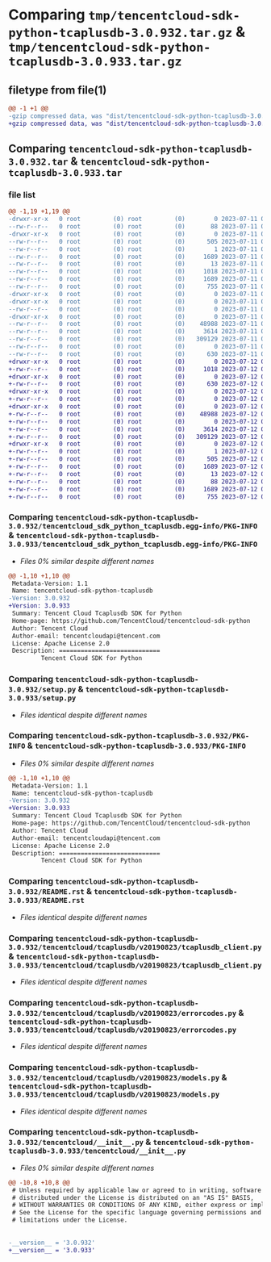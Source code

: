 # Comparing `tmp/tencentcloud-sdk-python-tcaplusdb-3.0.932.tar.gz` & `tmp/tencentcloud-sdk-python-tcaplusdb-3.0.933.tar.gz`

## filetype from file(1)

```diff
@@ -1 +1 @@
-gzip compressed data, was "dist/tencentcloud-sdk-python-tcaplusdb-3.0.932.tar", last modified: Tue Jul 11 01:00:05 2023, max compression
+gzip compressed data, was "dist/tencentcloud-sdk-python-tcaplusdb-3.0.933.tar", last modified: Wed Jul 12 00:37:48 2023, max compression
```

## Comparing `tencentcloud-sdk-python-tcaplusdb-3.0.932.tar` & `tencentcloud-sdk-python-tcaplusdb-3.0.933.tar`

### file list

```diff
@@ -1,19 +1,19 @@
-drwxr-xr-x   0 root         (0) root         (0)        0 2023-07-11 01:00:05.000000 tencentcloud-sdk-python-tcaplusdb-3.0.932/
--rw-r--r--   0 root         (0) root         (0)       88 2023-07-11 01:00:05.000000 tencentcloud-sdk-python-tcaplusdb-3.0.932/setup.cfg
-drwxr-xr-x   0 root         (0) root         (0)        0 2023-07-11 01:00:05.000000 tencentcloud-sdk-python-tcaplusdb-3.0.932/tencentcloud_sdk_python_tcaplusdb.egg-info/
--rw-r--r--   0 root         (0) root         (0)      505 2023-07-11 01:00:05.000000 tencentcloud-sdk-python-tcaplusdb-3.0.932/tencentcloud_sdk_python_tcaplusdb.egg-info/SOURCES.txt
--rw-r--r--   0 root         (0) root         (0)        1 2023-07-11 01:00:05.000000 tencentcloud-sdk-python-tcaplusdb-3.0.932/tencentcloud_sdk_python_tcaplusdb.egg-info/dependency_links.txt
--rw-r--r--   0 root         (0) root         (0)     1689 2023-07-11 01:00:05.000000 tencentcloud-sdk-python-tcaplusdb-3.0.932/tencentcloud_sdk_python_tcaplusdb.egg-info/PKG-INFO
--rw-r--r--   0 root         (0) root         (0)       13 2023-07-11 01:00:05.000000 tencentcloud-sdk-python-tcaplusdb-3.0.932/tencentcloud_sdk_python_tcaplusdb.egg-info/top_level.txt
--rw-r--r--   0 root         (0) root         (0)     1018 2023-07-11 01:00:05.000000 tencentcloud-sdk-python-tcaplusdb-3.0.932/setup.py
--rw-r--r--   0 root         (0) root         (0)     1689 2023-07-11 01:00:05.000000 tencentcloud-sdk-python-tcaplusdb-3.0.932/PKG-INFO
--rw-r--r--   0 root         (0) root         (0)      755 2023-07-11 01:00:05.000000 tencentcloud-sdk-python-tcaplusdb-3.0.932/README.rst
-drwxr-xr-x   0 root         (0) root         (0)        0 2023-07-11 01:00:05.000000 tencentcloud-sdk-python-tcaplusdb-3.0.932/tencentcloud/
-drwxr-xr-x   0 root         (0) root         (0)        0 2023-07-11 01:00:05.000000 tencentcloud-sdk-python-tcaplusdb-3.0.932/tencentcloud/tcaplusdb/
--rw-r--r--   0 root         (0) root         (0)        0 2023-07-11 01:00:05.000000 tencentcloud-sdk-python-tcaplusdb-3.0.932/tencentcloud/tcaplusdb/__init__.py
-drwxr-xr-x   0 root         (0) root         (0)        0 2023-07-11 01:00:05.000000 tencentcloud-sdk-python-tcaplusdb-3.0.932/tencentcloud/tcaplusdb/v20190823/
--rw-r--r--   0 root         (0) root         (0)    48988 2023-07-11 01:00:05.000000 tencentcloud-sdk-python-tcaplusdb-3.0.932/tencentcloud/tcaplusdb/v20190823/tcaplusdb_client.py
--rw-r--r--   0 root         (0) root         (0)     3614 2023-07-11 01:00:05.000000 tencentcloud-sdk-python-tcaplusdb-3.0.932/tencentcloud/tcaplusdb/v20190823/errorcodes.py
--rw-r--r--   0 root         (0) root         (0)   309129 2023-07-11 01:00:05.000000 tencentcloud-sdk-python-tcaplusdb-3.0.932/tencentcloud/tcaplusdb/v20190823/models.py
--rw-r--r--   0 root         (0) root         (0)        0 2023-07-11 01:00:05.000000 tencentcloud-sdk-python-tcaplusdb-3.0.932/tencentcloud/tcaplusdb/v20190823/__init__.py
--rw-r--r--   0 root         (0) root         (0)      630 2023-07-11 01:00:05.000000 tencentcloud-sdk-python-tcaplusdb-3.0.932/tencentcloud/__init__.py
+drwxr-xr-x   0 root         (0) root         (0)        0 2023-07-12 00:37:48.000000 tencentcloud-sdk-python-tcaplusdb-3.0.933/
+-rw-r--r--   0 root         (0) root         (0)     1018 2023-07-12 00:37:48.000000 tencentcloud-sdk-python-tcaplusdb-3.0.933/setup.py
+drwxr-xr-x   0 root         (0) root         (0)        0 2023-07-12 00:37:48.000000 tencentcloud-sdk-python-tcaplusdb-3.0.933/tencentcloud/
+-rw-r--r--   0 root         (0) root         (0)      630 2023-07-12 00:37:48.000000 tencentcloud-sdk-python-tcaplusdb-3.0.933/tencentcloud/__init__.py
+drwxr-xr-x   0 root         (0) root         (0)        0 2023-07-12 00:37:48.000000 tencentcloud-sdk-python-tcaplusdb-3.0.933/tencentcloud/tcaplusdb/
+-rw-r--r--   0 root         (0) root         (0)        0 2023-07-12 00:37:48.000000 tencentcloud-sdk-python-tcaplusdb-3.0.933/tencentcloud/tcaplusdb/__init__.py
+drwxr-xr-x   0 root         (0) root         (0)        0 2023-07-12 00:37:48.000000 tencentcloud-sdk-python-tcaplusdb-3.0.933/tencentcloud/tcaplusdb/v20190823/
+-rw-r--r--   0 root         (0) root         (0)    48988 2023-07-12 00:37:48.000000 tencentcloud-sdk-python-tcaplusdb-3.0.933/tencentcloud/tcaplusdb/v20190823/tcaplusdb_client.py
+-rw-r--r--   0 root         (0) root         (0)        0 2023-07-12 00:37:48.000000 tencentcloud-sdk-python-tcaplusdb-3.0.933/tencentcloud/tcaplusdb/v20190823/__init__.py
+-rw-r--r--   0 root         (0) root         (0)     3614 2023-07-12 00:37:48.000000 tencentcloud-sdk-python-tcaplusdb-3.0.933/tencentcloud/tcaplusdb/v20190823/errorcodes.py
+-rw-r--r--   0 root         (0) root         (0)   309129 2023-07-12 00:37:48.000000 tencentcloud-sdk-python-tcaplusdb-3.0.933/tencentcloud/tcaplusdb/v20190823/models.py
+drwxr-xr-x   0 root         (0) root         (0)        0 2023-07-12 00:37:48.000000 tencentcloud-sdk-python-tcaplusdb-3.0.933/tencentcloud_sdk_python_tcaplusdb.egg-info/
+-rw-r--r--   0 root         (0) root         (0)        1 2023-07-12 00:37:48.000000 tencentcloud-sdk-python-tcaplusdb-3.0.933/tencentcloud_sdk_python_tcaplusdb.egg-info/dependency_links.txt
+-rw-r--r--   0 root         (0) root         (0)      505 2023-07-12 00:37:48.000000 tencentcloud-sdk-python-tcaplusdb-3.0.933/tencentcloud_sdk_python_tcaplusdb.egg-info/SOURCES.txt
+-rw-r--r--   0 root         (0) root         (0)     1689 2023-07-12 00:37:48.000000 tencentcloud-sdk-python-tcaplusdb-3.0.933/tencentcloud_sdk_python_tcaplusdb.egg-info/PKG-INFO
+-rw-r--r--   0 root         (0) root         (0)       13 2023-07-12 00:37:48.000000 tencentcloud-sdk-python-tcaplusdb-3.0.933/tencentcloud_sdk_python_tcaplusdb.egg-info/top_level.txt
+-rw-r--r--   0 root         (0) root         (0)       88 2023-07-12 00:37:48.000000 tencentcloud-sdk-python-tcaplusdb-3.0.933/setup.cfg
+-rw-r--r--   0 root         (0) root         (0)     1689 2023-07-12 00:37:48.000000 tencentcloud-sdk-python-tcaplusdb-3.0.933/PKG-INFO
+-rw-r--r--   0 root         (0) root         (0)      755 2023-07-12 00:37:48.000000 tencentcloud-sdk-python-tcaplusdb-3.0.933/README.rst
```

### Comparing `tencentcloud-sdk-python-tcaplusdb-3.0.932/tencentcloud_sdk_python_tcaplusdb.egg-info/PKG-INFO` & `tencentcloud-sdk-python-tcaplusdb-3.0.933/tencentcloud_sdk_python_tcaplusdb.egg-info/PKG-INFO`

 * *Files 0% similar despite different names*

```diff
@@ -1,10 +1,10 @@
 Metadata-Version: 1.1
 Name: tencentcloud-sdk-python-tcaplusdb
-Version: 3.0.932
+Version: 3.0.933
 Summary: Tencent Cloud Tcaplusdb SDK for Python
 Home-page: https://github.com/TencentCloud/tencentcloud-sdk-python
 Author: Tencent Cloud
 Author-email: tencentcloudapi@tencent.com
 License: Apache License 2.0
 Description: ============================
         Tencent Cloud SDK for Python
```

### Comparing `tencentcloud-sdk-python-tcaplusdb-3.0.932/setup.py` & `tencentcloud-sdk-python-tcaplusdb-3.0.933/setup.py`

 * *Files identical despite different names*

### Comparing `tencentcloud-sdk-python-tcaplusdb-3.0.932/PKG-INFO` & `tencentcloud-sdk-python-tcaplusdb-3.0.933/PKG-INFO`

 * *Files 0% similar despite different names*

```diff
@@ -1,10 +1,10 @@
 Metadata-Version: 1.1
 Name: tencentcloud-sdk-python-tcaplusdb
-Version: 3.0.932
+Version: 3.0.933
 Summary: Tencent Cloud Tcaplusdb SDK for Python
 Home-page: https://github.com/TencentCloud/tencentcloud-sdk-python
 Author: Tencent Cloud
 Author-email: tencentcloudapi@tencent.com
 License: Apache License 2.0
 Description: ============================
         Tencent Cloud SDK for Python
```

### Comparing `tencentcloud-sdk-python-tcaplusdb-3.0.932/README.rst` & `tencentcloud-sdk-python-tcaplusdb-3.0.933/README.rst`

 * *Files identical despite different names*

### Comparing `tencentcloud-sdk-python-tcaplusdb-3.0.932/tencentcloud/tcaplusdb/v20190823/tcaplusdb_client.py` & `tencentcloud-sdk-python-tcaplusdb-3.0.933/tencentcloud/tcaplusdb/v20190823/tcaplusdb_client.py`

 * *Files identical despite different names*

### Comparing `tencentcloud-sdk-python-tcaplusdb-3.0.932/tencentcloud/tcaplusdb/v20190823/errorcodes.py` & `tencentcloud-sdk-python-tcaplusdb-3.0.933/tencentcloud/tcaplusdb/v20190823/errorcodes.py`

 * *Files identical despite different names*

### Comparing `tencentcloud-sdk-python-tcaplusdb-3.0.932/tencentcloud/tcaplusdb/v20190823/models.py` & `tencentcloud-sdk-python-tcaplusdb-3.0.933/tencentcloud/tcaplusdb/v20190823/models.py`

 * *Files identical despite different names*

### Comparing `tencentcloud-sdk-python-tcaplusdb-3.0.932/tencentcloud/__init__.py` & `tencentcloud-sdk-python-tcaplusdb-3.0.933/tencentcloud/__init__.py`

 * *Files 0% similar despite different names*

```diff
@@ -10,8 +10,8 @@
 # Unless required by applicable law or agreed to in writing, software
 # distributed under the License is distributed on an "AS IS" BASIS,
 # WITHOUT WARRANTIES OR CONDITIONS OF ANY KIND, either express or implied.
 # See the License for the specific language governing permissions and
 # limitations under the License.
 
 
-__version__ = '3.0.932'
+__version__ = '3.0.933'
```


